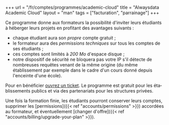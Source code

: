 +++
url = "/fr/comptes/programmes/academic-cloud"
title = "Alwaysdata Academic Cloud"
layout = "man"
tags = ["facturation", "parrainage"]
+++

Ce programme donne aux formateurs la possibilité d'inviter leurs étudiants à héberger leurs projets en profitant des avantages suivants :

- chaque étudiant aura son _propre_ compte gratuit ;
- le formateur aura des _permissions techniques_ sur tous les comptes de ses étudiants ;
- ces comptes sont limités à _200 Mo_ d'espace disque ;
- notre dispositif de sécurité ne bloquera pas votre IP s'il détecte de nombreuses requêtes venant de la même origine (du même établissement par exemple dans le cadre d'un cours donné depuis l'enceinte d'une école).

Pour en bénéficier [ouvrez un ticket](https://admin.alwaysdata.com/support/add/). Le programme est gratuit pour les éta­blis­se­ments publics et via des partenariats pour les structures privées.

Une fois la formation finie, les étudiants pourront conserver leurs comptes, supprimer les [permissions]({{< ref "accounts/permissions" >}}) accordées au formateur, et éventuellement [changer d'offre]({{< ref "accounts/billing/upgrade-your-plan" >}}).
